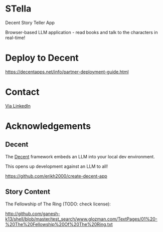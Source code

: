 # STella
Decent Story Teller App

Browser-based LLM application - read books and talk to the characters in real-time!

# Deploy to Decent

https://decentapps.net/info/partner-deployment-guide.html

# Contact

[Via LinkedIn](https://www.linkedin.com/in/peterturnerlondon/)

# Acknowledgements

## Decent

The [Decent](https://decentapps.net/) framework embeds an LLM into your local dev environment.

This opens up development against an LLM to all!

https://github.com/erikh2000/create-decent-app


## Story Content

The Fellowship of The Ring (TODO: check license):

http://github.com/ganesh-k13/shell/blob/master/test_search/www.glozman.com/TextPages/01%20-%20The%20Fellowship%20Of%20The%20Ring.txt

